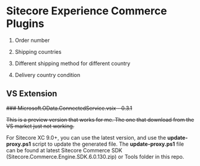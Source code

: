 # Sitecore Experience Commerce Plugins

1. Order number
   
2. Shipping countries

3. Different shipping method for different country

4. Delivery country condition

   
## VS Extension

~~### Microsoft.OData.ConnectedService.vsix - 0.3.1~~

~~This is a preview version that works for me. The one that download from the VS market just not working.~~

For Sitecore XC 9.0+, you can use the latest version, and use the **update-proxy.ps1** script to update the generated file. The **update-proxy.ps1** file can be found at latest Sitecore Commerce SDK (Sitecore.Commerce.Engine.SDK.6.0.130.zip) or Tools folder in this repo.

